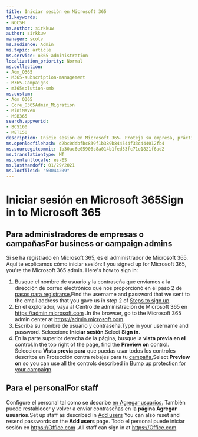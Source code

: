 ```yaml
---
title: Iniciar sesión en Microsoft 365
f1.keywords:
- NOCSH
ms.author: sirkkuw
author: sirkkuw
manager: scotv
ms.audience: Admin
ms.topic: article
ms.service: o365-administration
localization_priority: Normal
ms.collection:
- Adm_O365
- M365-subscription-management
- M365-Campaigns
- m365solution-smb
ms.custom:
- Adm_O365
- Core_O365Admin_Migration
- MiniMaven
- MSB365
search.appverid:
- BCS160
- MET150
description: Inicie sesión en Microsoft 365. Proteja su empresa, práctica o campaña contra amenazas de ciberseguridad al correo electrónico, los datos y la comunicación.
ms.openlocfilehash: d2bc0ddbfbc839f1b389b844544f33c444012fb4
ms.sourcegitcommit: 1b30ac6e05906c8a014b1fed33fc71e1821f6ad2
ms.translationtype: MT
ms.contentlocale: es-ES
ms.lasthandoff: 01/29/2021
ms.locfileid: "50044209"
---
```

# <a name="sign-in-to-microsoft-365"></a><span data-ttu-id="97e3a-104">Iniciar sesión en Microsoft 365</span><span class="sxs-lookup"><span data-stu-id="97e3a-104">Sign in to Microsoft 365</span></span>

## <a name="for-business-or-campaign-admins"></a><span data-ttu-id="97e3a-105">Para administradores de empresas o campañas</span><span class="sxs-lookup"><span data-stu-id="97e3a-105">For business or campaign admins</span></span>

<span data-ttu-id="97e3a-106">Si se ha registrado en Microsoft 365, es el administrador de Microsoft 365. Aquí te explicamos cómo iniciar sesión:</span><span class="sxs-lookup"><span data-stu-id="97e3a-106">If you signed up for Microsoft 365, you're the Microsoft 365 admin. Here's how to sign in:</span></span>

1. <span data-ttu-id="97e3a-107">Busque el nombre de usuario y la contraseña que enviamos a la dirección de correo electrónico que nos proporcionó en el paso 2 de [pasos para registrarse.](m365-campaigns-sign-up.md#steps-to-sign-up)</span><span class="sxs-lookup"><span data-stu-id="97e3a-107">Find the username and password that we sent to the email address that you gave us in step 2 of [Steps to sign up](m365-campaigns-sign-up.md#steps-to-sign-up).</span></span>
2. <span data-ttu-id="97e3a-108">En el explorador, vaya al Centro de administración de Microsoft 365 en <a href="https://go.microsoft.com/fwlink/p/?linkid=837890" target="_blank">https://admin.microsoft.com</a> .</span><span class="sxs-lookup"><span data-stu-id="97e3a-108">In the browser, go to the Microsoft 365 admin center at <a href="https://go.microsoft.com/fwlink/p/?linkid=837890" target="_blank">https://admin.microsoft.com</a>.</span></span>
3. <span data-ttu-id="97e3a-109">Escriba su nombre de usuario y contraseña.</span><span class="sxs-lookup"><span data-stu-id="97e3a-109">Type in your username and password.</span></span> <span data-ttu-id="97e3a-110">Seleccione **Iniciar sesión**.</span><span class="sxs-lookup"><span data-stu-id="97e3a-110">Select **Sign in**.</span></span>
4. <span data-ttu-id="97e3a-111">En la parte superior derecha de la página, busque la **vista previa en el** control.</span><span class="sxs-lookup"><span data-stu-id="97e3a-111">In the top right of the page, find the **Preview on** control.</span></span> <span data-ttu-id="97e3a-112">Selecciona **Vista previa para** que puedas usar todos los controles descritos en Protección contra rebajes para tu [campaña.](m365-campaigns-security-overview.md)</span><span class="sxs-lookup"><span data-stu-id="97e3a-112">Select **Preview on** so you can use all the controls described in [Bump up protection for your campaign](m365-campaigns-security-overview.md).</span></span>

## <a name="for-staff"></a><span data-ttu-id="97e3a-113">Para el personal</span><span class="sxs-lookup"><span data-stu-id="97e3a-113">For staff</span></span>

<span data-ttu-id="97e3a-114">Configure el personal tal como se describe [en Agregar usuarios.](../business/add-users-m365b.md?toc=/microsoft-365/campaigns/toc.json) También puede restablecer y volver a enviar contraseñas en la **página Agregar usuarios.**</span><span class="sxs-lookup"><span data-stu-id="97e3a-114">Set up staff as described in [Add users](../business/add-users-m365b.md?toc=/microsoft-365/campaigns/toc.json) You can also reset and resend passwords on the **Add users** page.</span></span>
<span data-ttu-id="97e3a-115">Todo el personal puede iniciar sesión en <a href="https://office.com" target="_blank">https://Office.com</a> .</span><span class="sxs-lookup"><span data-stu-id="97e3a-115">All staff can sign in at <a href="https://office.com" target="_blank">https://Office.com</a>.</span></span>
